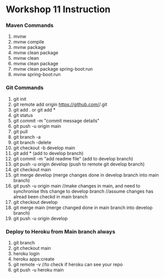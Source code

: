# Workshop 11 Instruction

### Maven Commands
1. mvnw
2. mvnw compile
3. mvnw package
4. mvnw clean package
5. mvnw clean
6. mvnw clean package
7. mvnw clean package spring-boot:run
8. mvnw spring-boot:run

### Git Commands
1. git init
2. git remote add origin https://github.com/<username>/<projectname>.git
3. git add . or git add *
4. git status
5. git commit -m "commit message details"
6. git push -u origin main
7. git pull
8. git branch -a
9. git branch -delete <branch name>
10. git checkout -b develop main
11. git add * (add to develop branch)
12. git commit -m "add readme file" (add to develop branch)
13. git push -u origin develop (push to remote git develop branch)
14. git checkout main
15. git merge develop (merge changes done in develop branch into main branch)
16. git push -u origin main
//make changes in main, and need to synchronise this change to develop branch
//assume changes has alread been checkd in main branch
17. git checkout develop
18. git merge main (merge changed done in main branch into develop branch)
19. git push -u origin develop

### Deploy to Heroku from Main branch always
1. git branch 
2. git checkout main
3. heroku login
4. heroku apps:create
5. git remote -v //to check if heroku can see your repo
6. git push -u heroku main